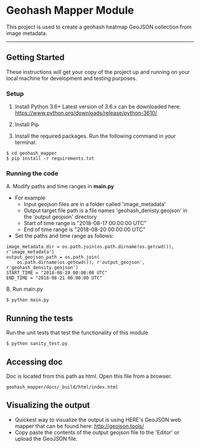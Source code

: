 Geohash Mapper Module
=====================

This project is used to create a geohash heatmap GeoJSON collection from image metadata.

---------------


## Getting Started

These instructions will get your copy of the project up and running on your local machine for development and testing purposes.

### Setup

1. Install Python 3.6+ 
Latest version of 3.6.x can be downloaded here: https://www.python.org/downloads/release/python-3610/

2. Install Pip

3. Install the required packages. Run the following command in your terminal: 
```
$ cd geohash_mapper
$ pip install -r requirements.txt
```

### Running the code

A. Modify paths and time ranges in **main.py**
- For example
  - Input geojson files are in a folder called 'image_metadata'
  - Output target file path is a file names 'geohash_denisty.geojson' in the 'output geojson' directory
  - Start of time range is "2018-08-17 00:00:00 UTC"
  - End of time range is "2018-08-20 00:00:00 UTC" 
- Set the paths and time range as follows:
```
image_metadata_dir = os.path.join(os.path.dirname(os.getcwd()), r'image_metadata')
output_geojson_path = os.path.join(
    os.path.dirname(os.getcwd()), r'output_geojson', r'geohash_density.geojson')
START_TIME = "2018-08-20 00:00:00 UTC"
END_TIME = "2018-08-21 00:00:00 UTC"
```
B. Run main.py
```
$ python main.py
```

## Running the tests

Run the unit tests that test the functionality of this module
```
$ python sanity_test.py
```

## Accessing doc
Doc is located from this path as html. Open this file from a browser.
```
geohash_mapper/docs/_build/html/index.html
```

## Visualizing the output

- Quickest way to visualize the output is using HERE's GeoJSON web mapper that can be found here: http://geojson.tools/
- Copy paste the contents of the output geojson file to the 'Editor' or upload the GeoJSON file.
